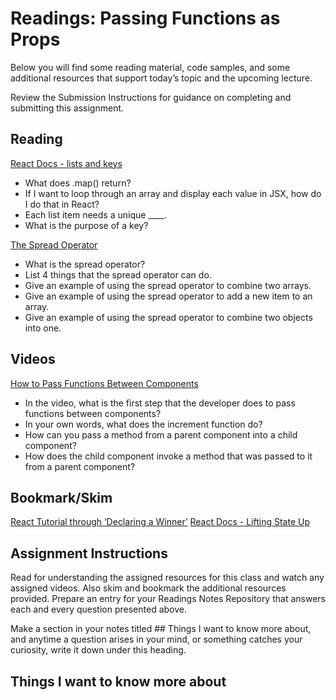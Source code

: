 # Readings: Passing Functions as Props

Below you will find some reading material, code samples, and some additional resources that support today’s topic and the upcoming lecture.

Review the Submission Instructions for guidance on completing and submitting this assignment.

## Reading
[React Docs - lists and keys](https://reactjs.org/docs/lists-and-keys.html)
* What does .map() return?
* If I want to loop through an array and display each value in JSX, how do I do that in React?
* Each list item needs a unique ____.
* What is the purpose of a key?

[The Spread Operator](https://medium.com/coding-at-dawn/how-to-use-the-spread-operator-in-javascript-b9e4a8b06fab)
* What is the spread operator?
* List 4 things that the spread operator can do.
* Give an example of using the spread operator to combine two arrays.
* Give an example of using the spread operator to add a new item to an array.
* Give an example of using the spread operator to combine two objects into one.

## Videos
[How to Pass Functions Between Components](https://www.youtube.com/watch?v=c05OL7XbwXU)

* In the video, what is the first step that the developer does to pass functions between components?
* In your own words, what does the increment function do?
* How can you pass a method from a parent component into a child component?
* How does the child component invoke a method that was passed to it from a parent component?

## Bookmark/Skim
[React Tutorial through ‘Declaring a Winner’](https://reactjs.org/tutorial/tutorial.html)
[React Docs - Lifting State Up](https://reactjs.org/docs/lifting-state-up.html)

## Assignment Instructions
Read for understanding the assigned resources for this class and watch any assigned videos. Also skim and bookmark the additional resources provided. Prepare an entry for your Readings Notes Repository that answers each and every question presented above.

Make a section in your notes titled ## Things I want to know more about, and anytime a question arises in your mind, or something catches your curiosity, write it down under this heading.

## Things I want to know more about
